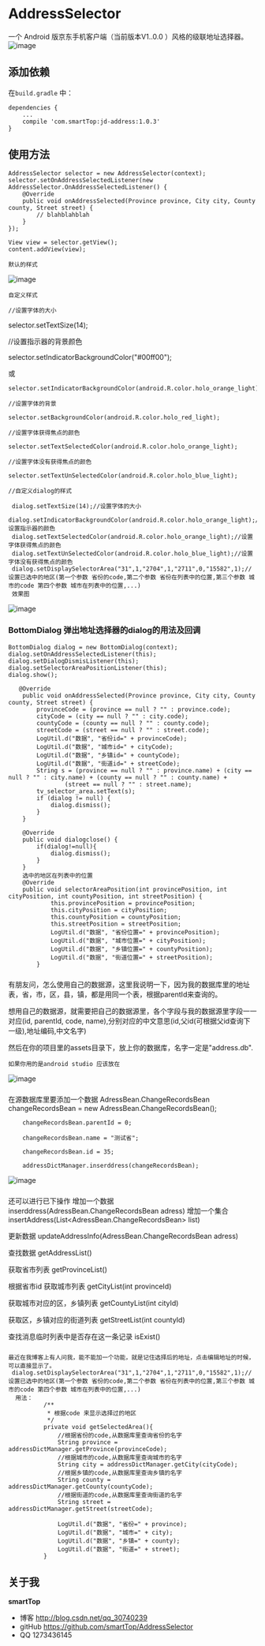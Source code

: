 # AddressSelector

一个 Android 版京东手机客户端（当前版本V1..0.0 ）风格的级联地址选择器。
     ![image](https://github.com/smartTop/AddressSelector/blob/master/screenshots/screenshot1.gif)
## 添加依赖

在`build.gradle` 中：

    dependencies {
        ...
        compile 'com.smartTop:jd-address:1.0.3'
    }
    
## 使用方法

    AddressSelector selector = new AddressSelector(context);
    selector.setOnAddressSelectedListener(new AddressSelector.OnAddressSelectedListener() {
        @Override
        public void onAddressSelected(Province province, City city, County county, Street street) {
            // blahblahblah
        }
    });
            
    View view = selector.getView();
    content.addView(view);

    默认的样式
![image](https://github.com/smartTop/AddressSelector/blob/master/screenshots/screenshort4.png)


    自定义样式

    //设置字体的大小

 selector.setTextSize(14);

 //设置指示器的背景颜色

   selector.setIndicatorBackgroundColor("#00ff00");

   或

    selector.setIndicatorBackgroundColor(android.R.color.holo_orange_light);

    //设置字体的背景

    selector.setBackgroundColor(android.R.color.holo_red_light);

    //设置字体获得焦点的颜色

    selector.setTextSelectedColor(android.R.color.holo_orange_light);

    //设置字体没有获得焦点的颜色

    selector.setTextUnSelectedColor(android.R.color.holo_blue_light);

    //自定义dialog的样式

     dialog.setTextSize(14);//设置字体的大小
     dialog.setIndicatorBackgroundColor(android.R.color.holo_orange_light);//设置指示器的颜色
     dialog.setTextSelectedColor(android.R.color.holo_orange_light);//设置字体获得焦点的颜色
     dialog.setTextUnSelectedColor(android.R.color.holo_blue_light);//设置字体没有获得焦点的颜色
     dialog.setDisplaySelectorArea("31",1,"2704",1,"2711",0,"15582",1);//设置已选中的地区(第一个参数 省份的code,第二个参数 省份在列表中的位置,第三个参数 城市的code 第四个参数 城市在列表中的位置,...)
     效果图
![image](https://github.com/smartTop/AddressSelector/blob/master/screenshots/screenshort5.png)


### BottomDialog  弹出地址选择器的dialog的用法及回调

    BottomDialog dialog = new BottomDialog(context);
    dialog.setOnAddressSelectedListener(this);
    dialog.setDialogDismisListener(this);
    dialog.setSelectorAreaPositionListener(this);
    dialog.show();

       @Override
        public void onAddressSelected(Province province, City city, County county, Street street) {
            provinceCode = (province == null ? "" : province.code);
            cityCode = (city == null ? "" : city.code);
            countyCode = (county == null ? "" : county.code);
            streetCode = (street == null ? "" : street.code);
            LogUtil.d("数据", "省份id=" + provinceCode);
            LogUtil.d("数据", "城市id=" + cityCode);
            LogUtil.d("数据", "乡镇id=" + countyCode);
            LogUtil.d("数据", "街道id=" + streetCode);
            String s = (province == null ? "" : province.name) + (city == null ? "" : city.name) + (county == null ? "" : county.name) +
                    (street == null ? "" : street.name);
            tv_selector_area.setText(s);
            if (dialog != null) {
                dialog.dismiss();
            }
        }

        @Override
        public void dialogclose() {
            if(dialog!=null){
                dialog.dismiss();
            }
        }
        选中的地区在列表中的位置
        @Override
        public void selectorAreaPosition(int provincePosition, int cityPosition, int countyPosition, int streetPosition) {
                this.provincePosition = provincePosition;
                this.cityPosition = cityPosition;
                this.countyPosition = countyPosition;
                this.streetPosition = streetPosition;
                LogUtil.d("数据", "省份位置=" + provincePosition);
                LogUtil.d("数据", "城市位置=" + cityPosition);
                LogUtil.d("数据", "乡镇位置=" + countyPosition);
                LogUtil.d("数据", "街道位置=" + streetPosition);
            }
###
有朋友问，怎么使用自己的数据源，这里我说明一下，因为我的数据库里的地址表，省，市，区，县，镇，都是用同一个表，根据parentId来查询的。

想用自己的数据源，就需要把自己的数据源里，各个字段与我的数据源里字段一一对应(id, parentId, code, name),分别对应的中文意思(id,父id(可根据父id查询下一级),地址编码,中文名字)

然后在你的项目里的assets目录下，放上你的数据库，名字一定是"address.db".

    如果你用的是android studio 应该放在
 ![image](https://github.com/smartTop/AddressSelector/blob/master/screenshots/screenshort2.png)
###
在源数据库里要添加一个数据
 AdressBean.ChangeRecordsBean changeRecordsBean = new AdressBean.ChangeRecordsBean();

        changeRecordsBean.parentId = 0;

        changeRecordsBean.name = "测试省";

        changeRecordsBean.id = 35;

        addressDictManager.inserddress(changeRecordsBean);
![image](https://github.com/smartTop/AddressSelector/blob/master/screenshots/screenshort3.png)
###
 还可以进行已下操作 增加一个数据 inserddress(AdressBean.ChangeRecordsBean adress)  增加一个集合insertAddress(List<AdressBean.ChangeRecordsBean> list)

 更新数据 updateAddressInfo(AdressBean.ChangeRecordsBean adress)

 查找数据 getAddressList()

 获取省市列表 getProvinceList()

 根据省市id 获取城市列表 getCityList(int  provinceId)

 获取城市对应的区，乡镇列表 getCountyList(int cityId)

 获取区，乡镇对应的街道列表 getStreetList(int countyId)

  查找消息临时列表中是否存在这一条记录  isExist()

###
    最近在我博客上有人问我，能不能加一个功能，就是记住选择后的地址，点击编辑地址的时候，可以直接显示了。
     dialog.setDisplaySelectorArea("31",1,"2704",1,"2711",0,"15582",1);//设置已选中的地区(第一个参数 省份的code,第二个参数 省份在列表中的位置,第三个参数 城市的code 第四个参数 城市在列表中的位置,...)
      用法：
              /**
               * 根据code 来显示选择过的地区
               */
              private void getSelectedArea(){
                  //根据省份的code,从数据库里查询省份的名字
                  String province = addressDictManager.getProvince(provinceCode);
                  //根据城市的code,从数据库里查询城市的名字
                  String city = addressDictManager.getCity(cityCode);
                  //根据乡镇的code,从数据库里查询乡镇的名字
                  String county = addressDictManager.getCounty(countyCode);
                  //根据街道的code,从数据库里查询街道的名字
                  String street = addressDictManager.getStreet(streetCode);

                  LogUtil.d("数据", "省份=" + province);
                  LogUtil.d("数据", "城市=" + city);
                  LogUtil.d("数据", "乡镇=" + county);
                  LogUtil.d("数据", "街道=" + street);
              }

## 关于我

**smartTop**

- 博客 http://blog.csdn.net/qq_30740239
- gitHub https://github.com/smartTop/AddressSelector
- QQ 1273436145
